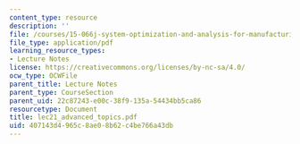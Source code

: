 ```yaml
---
content_type: resource
description: ''
file: /courses/15-066j-system-optimization-and-analysis-for-manufacturing-summer-2003/407143d4965c8ae08b62c4be766a43db_lec21_advanced_topics.pdf
file_type: application/pdf
learning_resource_types:
- Lecture Notes
license: https://creativecommons.org/licenses/by-nc-sa/4.0/
ocw_type: OCWFile
parent_title: Lecture Notes
parent_type: CourseSection
parent_uid: 22c87243-e00c-38f9-135a-54434bb5ca86
resourcetype: Document
title: lec21_advanced_topics.pdf
uid: 407143d4-965c-8ae0-8b62-c4be766a43db
---
```

